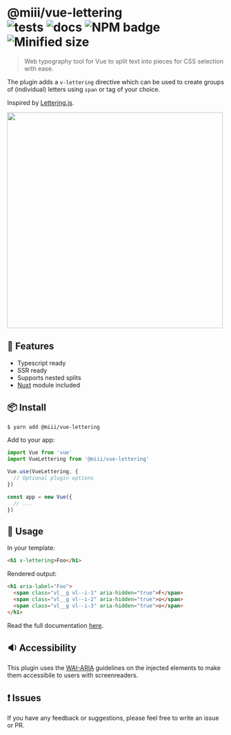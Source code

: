 # @miii/vue-lettering<br>![tests](https://github.com/miii/vue-lettering/workflows/tests/badge.svg) ![docs](https://github.com/miii/vue-lettering/workflows/docs/badge.svg) ![NPM badge](https://img.shields.io/npm/v/@miii/vue-lettering) ![Minified size](https://img.shields.io/bundlephobia/min/@miii/vue-lettering)
> Web typography tool for Vue to split text into pieces for CSS selection with ease.<br>

The plugin adds a `v-lettering` directive which can be used to create groups of (individual) letters using `span` or tag of your choice.

Inspired by [Lettering.js](https://github.com/davatron5000/Lettering.js).

<img src="https://user-images.githubusercontent.com/158975/76702748-a1ac3300-66cc-11ea-83d1-1bcf6fb24d0b.png" width="500">

## 🚀  Features
- Typescript ready
- SSR ready
- Supports nested splits
- <a href="https://nuxtjs.org/" target="_blank">Nuxt</a> module included

## 📦  Install
```sh
$ yarn add @miii/vue-lettering
```

Add to your app:
```js
import Vue from 'vue'
import VueLettering from '@miii/vue-lettering'

Vue.use(VueLettering, {
  // Optional plugin options
})

const app = new Vue({
  // ...
})
```

## 🚀  Usage

In your template:
```html
<h1 v-lettering>Foo</h1>
```

Rendered output:
```html
<h1 aria-label="Foo">
  <span class="vl__g vl--i-1" aria-hidden="true">F</span>
  <span class="vl__g vl--i-2" aria-hidden="true">o</span>
  <span class="vl__g vl--i-3" aria-hidden="true">o</span>
</h1>
```

Read the full documentation [here](https://miii.github.io/vue-lettering/).

## 🔉  Accessibility
This plugin uses the [WAI-ARIA](https://developer.mozilla.org/en-US/docs/Learn/Accessibility/WAI-ARIA_basics) guidelines on the injected elements to make them accessibile to users with screenreaders.

## ❗️ Issues
If you have any feedback or suggestions, please feel free to write an issue or PR.
